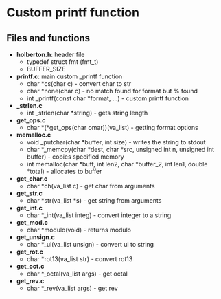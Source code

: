 # Custom printf function

## Files and functions
* **holberton.h**: header file
  * typedef struct fmt (fmt_t)
  * BUFFER_SIZE
* **printf.c**: main custom _printf function
  * char *cs(char c) - convert char to str
  * char *none(char c) - no match found for format but % found
  * int _printf(const char *format, ...) - custom printf function
* **_strlen.c**
  * int _strlen(char *string) - gets string length
* **get_ops.c**
  * char *(*get_ops(char omar))(va_list) - getting format options
* **memalloc.c**
  * void _putchar(char *buffer, int size) - writes the string to stdout
  * char *_memcpy(char *dest, char *src, unsigned int n, unsigned int buffer) - copies specified memory
  * int memalloc(char *buff, int len2, char *buffer_2, int len1, double *total) - allocates to buffer
* **get_char.c**
  * char *ch(va_list c) - get char from arguments
* **get_str.c**
  * char *str(va_list *s) - get string from arguments
* **get_int.c**
  * char *_int(va_list integ) - convert integer to a string
* **get_mod.c**
  * char *modulo(void) - returns modulo
* **get_unsign.c**
  * char *_ui(va_list unsign) - convert ui to string
* **get_rot.c**
  * char *rot13(va_list str) - convert rot13
* **get_oct.c**
  * char *_octal(va_list args) - get octal
* **get_rev.c**
  * char *_rev(va_list args) - get rev
